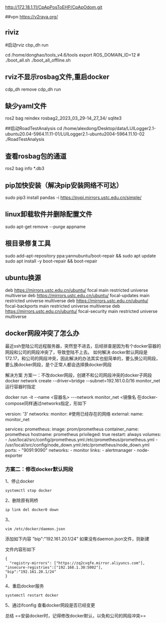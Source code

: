 http://172.18.1.11/CpApPosToEHP/CpApOdom.git

##vpn
https://v2raya.org/

## riviz
\#启动rviz
cbp_dh run

cd /home/donghao/tools_v4.6/tools
export ROS_DOMAIN_ID=12
\# ./boot_all.sh
./boot_all_offline.sh


## rviz不显示rosbag文件,重启docker 
cdp_dh remove
cdp_dh run


## 缺少yaml文件
ros2 bag reindex rosbag2_2023_03_29-14_27_34/ sqlite3  

##启动RoadTestAnalysis
cd /home/alexdong/Desktop/data/LUILogger2.1-ubuntu20.04-5964.11.11-01/LUILogger2.1-ubuntu2004-5964.11.10-02
./RoadTestAnalysis

## 查看rosbag包的通道
ros2 bag info  *.db3


## pip加快安装（解决pip安装网络不可达）
sudo pip3 install pandas -i https://pypi.mirrors.ustc.edu.cn/simple/


## linux卸载软件并删除配置文件
sudo apt-get remove  --purge  appname

## 根目录修复工具
sudo add-apt-repository ppa:yannubuntu/boot-repair && sudo apt update
sudo apt install -y boot-repair && boot-repair

## ubuntu换源
deb https://mirrors.ustc.edu.cn/ubuntu/ focal main restricted universe multiverse
deb https://mirrors.ustc.edu.cn/ubuntu/ focal-updates main restricted universe multiverse
deb https://mirrors.ustc.edu.cn/ubuntu/ focal-backports main restricted universe multiverse
deb https://mirrors.ustc.edu.cn/ubuntu/ focal-security main restricted universe multiverse

## docker网段冲突了怎么办

最近ssh登陆公司远程服务器，突然登不进去，后经排查是因为有个docker容器的网段和公司的网段冲突了，导致登陆不上去。
如何解决
docker默认网段是172.17，和公司的网段冲突，因此解决的办法其实也挺简单的，要么换公司网段，要么换docker网段，是个正常人都会选择换docker网段

解决方案
方案一：不改docker网段，创建不和公司网段冲突的docker子网段
docker network create --driver=bridge --subnet=192.161.0.0/16 monitor_net
运行容器时指定

docker run -it --name <容器名> ---network monitor_net  <镜像名
在docker-compose同样通过networks指定，形如下

version: '3'
networks:
   monitor:
   #使用已经存在的网络
     external:
       name: monitor_net  

services:
    prometheus:
        image: prom/prometheus
        container_name: prometheus
        hostname: prometheus
        privileged: true
        restart: always
        volumes:
            - /usr/local/src/config/prometheus.yml:/etc/prometheus/prometheus.yml
            - /usr/local/src/config/node_down.yml:/etc/prometheus/node_down.yml
        ports:
            - "9091:9090"
        networks:
            - monitor
        links:
            - alertmanager
            - node-exporter
### 方案二：修改docker默认网段
1、停止docker
```
systemctl stop docker
```
2、删除原有网桥
```
ip link del docker0 down
```
3、
```
vim /etc/docker/daemon.json
```
添加如下内容
"bip":"192.161.20.1/24"
如果没有daemon.json文件，则新建

文件内容形如下
```
{
  "registry-mirrors": ["https://zq2cvqfe.mirror.aliyuncs.com"],
"insecure-registries":["192.168.1.30:5002"],
"bip":"192.161.20.1/24"
}
```
4、重启docker服务
```
systemctl restart docker
```
5、通过ifconfig 查看docker网段是否已经变更

总结
==安装docker时，记得修改docker默认，以免和公司的网段冲突==
